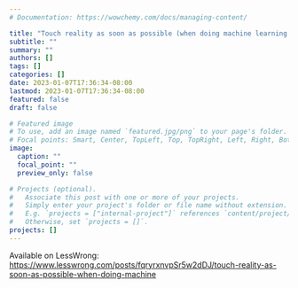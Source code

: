 ```yaml
---
# Documentation: https://wowchemy.com/docs/managing-content/

title: "Touch reality as soon as possible (when doing machine learning research)"
subtitle: ""
summary: ""
authors: []
tags: []
categories: []
date: 2023-01-07T17:36:34-08:00
lastmod: 2023-01-07T17:36:34-08:00
featured: false
draft: false

# Featured image
# To use, add an image named `featured.jpg/png` to your page's folder.
# Focal points: Smart, Center, TopLeft, Top, TopRight, Left, Right, BottomLeft, Bottom, BottomRight.
image:
  caption: ""
  focal_point: ""
  preview_only: false

# Projects (optional).
#   Associate this post with one or more of your projects.
#   Simply enter your project's folder or file name without extension.
#   E.g. `projects = ["internal-project"]` references `content/project/deep-learning/index.md`.
#   Otherwise, set `projects = []`.
projects: []
---
```


Available on LessWrong: https://www.lesswrong.com/posts/fqryrxnvpSr5w2dDJ/touch-reality-as-soon-as-possible-when-doing-machine
